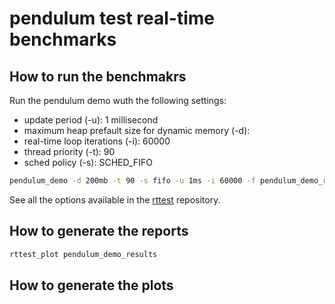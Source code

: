 # pendulum test real-time benchmarks

## How to run the benchmakrs

Run the pendulum demo wuth the following settings:
- update period (-u): 1 millisecond
- maximum heap prefault size for dynamic memory (-d): 
- real-time loop iterations (-i): 60000
- thread priority (-t): 90
- sched policy (-s): SCHED_FIFO

```bash
pendulum_demo -d 200mb -t 90 -s fifo -u 1ms -i 60000 -f pendulum_demo_results
```

See all the options available in the 
[rttest](https://github.com/ros2/realtime_support/tree/master/rttest) repository.

## How to generate the reports

```bash
rttest_plot pendulum_demo_results
```

## How to generate the plots